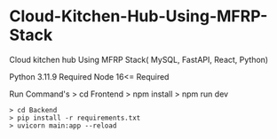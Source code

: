 # Cloud-Kitchen-Hub-Using-MFRP-Stack
Cloud kitchen hub Using MFRP Stack( MySQL, FastAPI, React, Python)

Python 3.11.9 Required
Node 16<= Required

Run Command's
    > cd Frontend
    > npm install
    > npm run dev

    > cd Backend
    > pip install -r requirements.txt
    > uvicorn main:app --reload